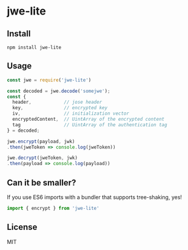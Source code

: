 # jwe-lite

## Install

`npm install jwe-lite`

## Usage

```javascript
const jwe = require('jwe-lite')

const decoded = jwe.decode('somejwe');
const {
  header,            // jose header
  key,               // encrypted key
  iv,                // initialization vector
  encryptedContent,  // UintArray of the encrypted content
  tag                // UintArray of the authentication tag
} = decoded;

jwe.encrypt(payload, jwk)
.then(jweToken => console.log(jweToken))

jwe.decrypt(jweToken, jwk)
.then(payload => console.log(payload))
```

## Can it be smaller?

If you use ES6 imports with a bundler that supports tree-shaking, yes!

```javascript
import { encrypt } from 'jwe-lite'
```

## License

MIT
